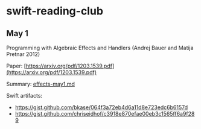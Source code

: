 # swift-reading-club

## May 1

Programming with Algebraic Effects and Handlers (Andrej Bauer and Matija Pretnar 2012)

Paper: [https://arxiv.org/pdf/1203.1539.pdf](https://arxiv.org/pdf/1203.1539.pdf)

Summary: [effects-may1.md](effects-may1.md)

Swift artifacts:
- https://gist.github.com/bkase/064f3a72eb4d6a11d8e723edc6b6157d
- https://gist.github.com/chriseidhof/c3918e870efae00eb3c1565ff6a9f289
